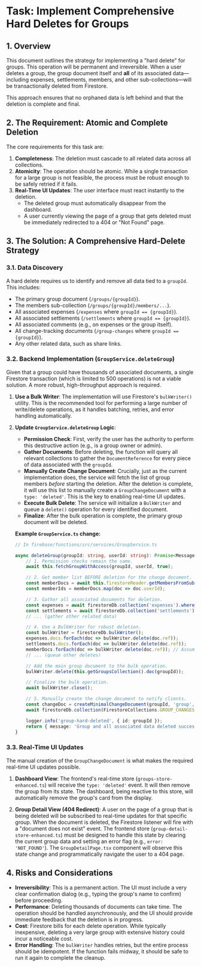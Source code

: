 # Task: Implement Comprehensive Hard Deletes for Groups

## 1. Overview

This document outlines the strategy for implementing a "hard delete" for groups. This operation will be permanent and irreversible. When a user deletes a group, the group document itself and **all** of its associated data—including expenses, settlements, members, and other sub-collections—will be transactionally deleted from Firestore.

This approach ensures that no orphaned data is left behind and that the deletion is complete and final.

## 2. The Requirement: Atomic and Complete Deletion

The core requirements for this task are:

1.  **Completeness**: The deletion must cascade to all related data across all collections.
2.  **Atomicity**: The operation should be atomic. While a single transaction for a large group is not feasible, the process must be robust enough to be safely retried if it fails.
3.  **Real-Time UI Updates**: The user interface must react instantly to the deletion.
    -   The deleted group must automatically disappear from the dashboard.
    -   A user currently viewing the page of a group that gets deleted must be immediately redirected to a 404 or "Not Found" page.

## 3. The Solution: A Comprehensive Hard-Delete Strategy

### 3.1. Data Discovery

A hard delete requires us to identify and remove all data tied to a `groupId`. This includes:

-   The primary group document (`/groups/{groupId}`).
-   The members sub-collection (`/groups/{groupId}/members/...`).
-   All associated expenses (`/expenses` where `groupId == {groupId}`).
-   All associated settlements (`/settlements` where `groupId == {groupId}`).
-   All associated comments (e.g., on expenses or the group itself).
-   All change-tracking documents (`/group-changes` where `groupId == {groupId}`).
-   Any other related data, such as share links.

### 3.2. Backend Implementation (`GroupService.deleteGroup`)

Given that a group could have thousands of associated documents, a single Firestore transaction (which is limited to 500 operations) is not a viable solution. A more robust, high-throughput approach is required.

1.  **Use a Bulk Writer**: The implementation will use Firestore's `bulkWriter()` utility. This is the recommended tool for performing a large number of write/delete operations, as it handles batching, retries, and error handling automatically.

2.  **Update `GroupService.deleteGroup` Logic**:
    -   **Permission Check**: First, verify the user has the authority to perform this destructive action (e.g., is a group owner or admin).
    -   **Gather Documents**: Before deleting, the function will query all relevant collections to gather the `DocumentReference` for every piece of data associated with the `groupId`.
    -   **Manually Create Change Document**: Crucially, just as the current implementation does, the service will fetch the list of group members *before* starting the deletion. After the deletion is complete, it will use this list to manually create a `GroupChangeDocument` with a `type: 'deleted'`. This is the key to enabling real-time UI updates.
    -   **Execute Bulk Delete**: The service will initialize a `BulkWriter` and queue a `delete()` operation for every identified document.
    -   **Finalize**: After the bulk operation is complete, the primary group document will be deleted.

    **Example `GroupService.ts` change:**

    ```typescript
    // In firebase/functions/src/services/GroupService.ts

    async deleteGroup(groupId: string, userId: string): Promise<MessageResponse> {
        // 1. Permission checks remain the same.
        await this.fetchGroupWithAccess(groupId, userId, true);

        // 2. Get member list BEFORE deletion for the change document.
        const memberDocs = await this.firestoreReader.getMembersFromSubcollection(groupId);
        const memberIds = memberDocs.map(doc => doc.userId);

        // 3. Gather all associated documents for deletion.
        const expenses = await firestoreDb.collection('expenses').where('groupId', '==', groupId).get();
        const settlements = await firestoreDb.collection('settlements').where('groupId', '==', groupId).get();
        // ... (gather other related data)

        // 4. Use a BulkWriter for robust deletion.
        const bulkWriter = firestoreDb.bulkWriter();
        expenses.docs.forEach(doc => bulkWriter.delete(doc.ref));
        settlements.docs.forEach(doc => bulkWriter.delete(doc.ref));
        memberDocs.forEach(doc => bulkWriter.delete(doc.ref)); // Assuming memberDocs are full snapshots
        // ... (queue other deletes)

        // Add the main group document to the bulk operation.
        bulkWriter.delete(this.getGroupsCollection().doc(groupId));

        // Finalize the bulk operation.
        await bulkWriter.close();

        // 5. Manually create the change document to notify clients.
        const changeDoc = createMinimalChangeDocument(groupId, 'group', 'deleted', memberIds);
        await firestoreDb.collection(FirestoreCollections.GROUP_CHANGES).add(changeDoc);

        logger.info('group-hard-deleted', { id: groupId });
        return { message: 'Group and all associated data deleted successfully' };
    }
    ```

### 3.3. Real-Time UI Updates

The manual creation of the `GroupChangeDocument` is what makes the required real-time UI updates possible.

1.  **Dashboard View**: The frontend's real-time store (`groups-store-enhanced.ts`) will receive the `type: 'deleted'` event. It will then remove the group from its state. The dashboard, being reactive to this store, will automatically remove the group's card from the display.

2.  **Group Detail View (404 Redirect)**: A user on the page of a group that is being deleted will be subscribed to real-time updates for that specific group. When the document is deleted, the Firestore listener will fire with a "document does not exist" event. The frontend store (`group-detail-store-enhanced.ts`) must be designed to handle this state by clearing the current group data and setting an error flag (e.g., `error: 'NOT_FOUND'`). The `GroupDetailPage.tsx` component will observe this state change and programmatically navigate the user to a 404 page.

## 4. Risks and Considerations

-   **Irreversibility**: This is a permanent action. The UI must include a very clear confirmation dialog (e.g., typing the group's name to confirm) before proceeding.
-   **Performance**: Deleting thousands of documents can take time. The operation should be handled asynchronously, and the UI should provide immediate feedback that the deletion is in progress.
-   **Cost**: Firestore bills for each delete operation. While typically inexpensive, deleting a very large group with extensive history could incur a noticeable cost.
-   **Error Handling**: The `bulkWriter` handles retries, but the entire process should be idempotent. If the function fails midway, it should be safe to run it again to complete the cleanup.
